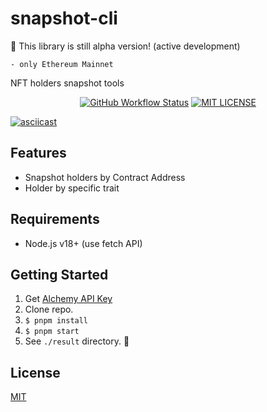 # snapshot-cli

🚧 This library is still alpha version! (active development)

```
- only Ethereum Mainnet
```

NFT holders snapshot tools

<p align="center">
  <a href="https://github.com/scaffdog/scaffdog/actions?workflow=CI"><img src="https://img.shields.io/github/actions/workflow/status/microverse-dev/snapshot-cli/ci.yaml?label=test&logo=github&style=flat-square" alt="GitHub Workflow Status" /></a>
  <a href="./LICENSE"><img src="https://img.shields.io/github/license/scaffdog/scaffdog?label=license&style=flat-square" alt="MIT LICENSE" /></a>
</p>

[![asciicast](https://asciinema.org/a/t2YoPswCimu1Gl0QUh7aAAcqm.svg)](https://asciinema.org/a/t2YoPswCimu1Gl0QUh7aAAcqm)

## Features

- Snapshot holders by Contract Address
- Holder by specific trait

## Requirements

- Node.js v18+ (use fetch API)

## Getting Started

1. Get [Alchemy API Key](https://docs.alchemy.com/docs/alchemy-quickstart-guide)
2. Clone repo.
3. `$ pnpm install`
4. `$ pnpm start`
5. See `./result` directory. 🎉

## License

[MIT](LICENSE)
